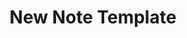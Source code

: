 ---
title: New Note Template 
tags: [ notes]
permalink: "notes/{{ page.filePathStem }}"
layout: note.liquid
---